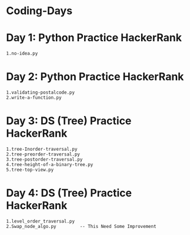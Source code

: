 # Coding-Days

# Day 1: Python Practice HackerRank 
	1.no-idea.py 					

# Day 2: Python Practice HackerRank
	1.validating-postalcode.py 
	2.write-a-function.py

# Day 3: DS (Tree) Practice HackerRank
	1.tree-Inorder-traversal.py
	2.tree-preorder-traversal.py
	3.tree-postorder-traversal.py
	4.tree-height-of-a-binary-tree.py
	5.tree-top-view.py

# Day 4: DS (Tree) Practice HackerRank
	1.level_order_traversal.py
	2.Swap_node_algo.py			-- This Need Some Improvement 
